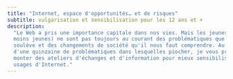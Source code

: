 ```yaml
---
title: "Internet, espace d'opportunités… et de risques"
subtitle: vulgarisation et sensibilisation pour les 12 ans et +
description:
  "Le Web a pris une importance capitale dans nos vies. Mais les jeunes (et les
  moins jeunes) ne sont pas toujours au courant des problématiques que cela
  soulève et des changements de société qu'il nous faut comprendre. Au travers
  d'une quinzaine de problématiques dans lesquelles piocher, je vous propose de
  monter des ateliers d'échanges et d'information pour mieux sensibiliser aux
  usages d'Internet."
---
```


<!-- @format -->
